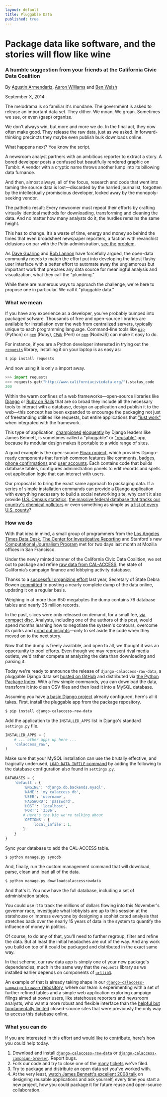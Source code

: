 ```yaml
---
layout: default
title: Pluggable Data
published: true
---
```


# Package data like software, and the stories will flow like wine

### A humble suggestion from your friends at the California Civic Data Coalition

By [Agustin Armendariz](mailto:aarmendariz@gmail.com), [Aaron Williams](mailto:awilliams@cironline.org) and [Ben Welsh](mailto:ben.welsh@gmail.com)

September X, 2014

The melodrama is so familiar it's mundane. The government is asked to release an important data set. They dither. We moan. We groan. Sometimes we sue, or even (gasp) organize. 

We don't always win, but more and more we do. In the final act, they now often make good. They release the raw data, just as we asked. In forward-thinking precincts they maybe even publish bulk downloads online.

What happens next? You know the script. 

A newsroom analyst partners with an ambitious reporter to extract a story. A bored developer posts a confused but beautifully rendered graphic on Tumblr. A vendor with a cryptic name throws another lump into its billowing data furnance.

And then, almost always, all of the focus, research and code that went into taming the source data is lost&mdash;discarded by the harried journalist, forgotten by the intellectually promiscious developer, locked away by the monopoly-seeking vendor.

The pathetic result: Every newcomer must repeat their efforts by crafting virtually identical methods for downloading, transforming and cleaning the data. And no matter how many analysts do it, the hurdles remains the same height.

This has to change. It’s a waste of time, energy and money so behind the times that even broadsheet newspaper reporters, a faction with revanchist delusions on par with the Putin administration, [see the problem](http://www.nytimes.com/2014/08/18/technology/for-big-data-scientists-hurdle-to-insights-is-janitor-work.html?_r=0).

As [Dave Guarino](http://daguar.github.io/2014/03/17/etl-for-america/) and [Bob Lannon](http://sunlightfoundation.com/blog/2014/03/21/data-plumbers/) have forcefully argued, the open-data community needs to match the effort put into developing the latest flashy user interface with a better effort to automate away the unglamorous but important work that prepares any data source for meaningful analysis and visualization, what they call the "plumbing."

While there are numerous ways to approach the challenge, we're here to propose one in particular. We call it "pluggable data."

### What we mean

If you have any experience as a developer, you've probably bumped into packaged sofware. Thousands of free and open-source libraries are available for installation over the web from centralized servers, typically unique to each programming language. Command-line tools like [``pip``](http://pip.readthedocs.org/en/latest/index.html) (Python) or [``gem``](https://rubygems.org/) (Ruby), [``CPAN``](http://www.cpan.org/) (Perl) or [``npm``](https://www.npmjs.org/) (NodeJS) can make it easy to do. 

For instance, if you are a Python developer interested in trying out the [``requests``](http://docs.python-requests.org/en/latest/) library, installing it on your laptop is as easy as:

~~~ bash
$ pip install requests
~~~

And now using it is only a import away.

~~~ python
>>> import requests
>>> requests.get("http://www.californiacivicdata.org/").status_code
200
~~~

Within the warm confines of a web frameworks&mdash;open-source libraries like [Django](http://www.djangoproject.com/) or [Ruby on Rails](http://rubyonrails.org/) that are so broad they include all the necessary tools to interact with a database, design an application and publish it to the web&mdash;this concept has been expanded to encourage the packaging not just of freestanding utilities like requests, but entire applications that ["just work"](https://www.youtube.com/watch?v=qmPq00jelpc) when integrated with the framework.

This type of application, [championed](http://www.b-list.org/weblog/2007/nov/29/django-blog/) [eloquently](https://www.youtube.com/watch?v=A-S0tqpPga4) by Django leaders like James Bennett, is sometimes called a "pluggable" or ["reusable"](https://docs.djangoproject.com/en/dev/intro/reusable-apps/) app, because its modular design makes it portable to a wide range of sites.

A good example is the open-source [Pinax project](http://pinaxproject.com/), which provides Django-ready components that furnish common features like [comments](https://github.com/eldarion/dialogos), [badges](https://github.com/eldarion/brabeion), [phone confirmations](https://github.com/pinax/pinax-phone-confirmation) and [user accounts](https://github.com/pinax/django-user-accounts). Each contains code that builds database tables, configures administration panels to edit records and spells out application logic that can interact with users.

Our proposal is to bring the exact same approach to packaging data. If a series of simple installation commands can provide a Django application with everything necessary to build a social networking site, why can't it also provide [U.S. Census statistics](http://factfinder2.census.gov/faces/nav/jsf/pages/download_center.xhtml), [the massive federal database that tracks our country's chemical pollutors](http://www2.epa.gov/toxics-release-inventory-tri-program/tri-basic-data-files-calendar-years-1987-2012) or even something as simple as [a list of every U.S. county](http://www.epa.gov/envirofw/html/codes/state.html)? 

### How we do

With that idea in mind, a small group of programmers from the [Los Angeles Times Data Desk](http://www.latimes.com/local/datadesk/), [The Center for Investigative Reporting](http://cironline.org/) and Stanford's new [Computational Journalism Program](http://towcenter.org/blog/data-journalist-profile-cheryl-phillips-stanford-data-journalism/) met for two days last month at Mozilla offices in San Francisco.

Under the newly minted banner of the California Civic Data Coalition, we set out to package and refine [raw data from CAL-ACCESS](http://www.sos.ca.gov/prd/cal-access/), the state of California’s campaign finance and lobbying activity database.
 
Thanks to a [successful organizing effort](http://maplight.org/content/73249) last year, Secretary of State Debra Bowen [committed](http://www.sos.ca.gov/admin/press-releases/2013/db13-035.htm) to posting a nearly complete dump of the data online, updating it on a regular basis. 

Weighing in at more than 650 megabytes the dump contains 76 database tables and nearly 35 million records. 

In the past, slices were only released on demand, for a small fee, [via compact disc](/img/calaccess-cd.png). Analysts, including one of the authors of this post, would spend months learning how to negotiate the system's contours, overcome its quirks and [grind out insights](http://cironline.org/reports/california-speaker-gives-assemblys-juiciest-jobs-biggest-fundraisers-4501)&mdash;only to set aside the code when they moved on to the next story.

Now that the dump is freely available, and open to all, we thought it was an opportunity to pool efforts. Even though we may represent rival media outlets, we'd rather compete at analyzing the data than downloading and parsing it.

Today we're ready to announce the release of ``django-calaccess-raw-data``, a pluggable Django data set [hosted on GitHub](https://github.com/california-civic-data-coalition/django-calaccess-raw-data) and distributed via [the Python Package Index](https://pypi.python.org/pypi/django-calaccess-raw-data/). With a few simple commands, you can download the data, transform it into clean CSV files and then load it into a MySQL database.

Assuming you have [a basic Django project](https://docs.djangoproject.com/en/1.6/intro/tutorial01/) already configured, here's all it takes. First, install the pluggable app from the package repository.

~~~ bash
$ pip install django-calaccess-raw-data
~~~

Add the application to the ``INSTALLED_APPS`` list in Django's standard ``settings.py`` file.

~~~ python
INSTALLED_APPS = (
    # ... other apps up here ...
    'calaccess_raw',
)
~~~ 

Make sure that your MySQL installation can use the brutally effective, and tragically underused, [``LOAD DATA INFILE`` command](http://dev.mysql.com/doc/refman/5.1/en/load-data.html) by adding the following to the database configuration also found in ``settings.py``.

~~~ python
DATABASES = {
    'default': {
        'ENGINE': 'django.db.backends.mysql',
        'NAME': 'my_calaccess_db',
        'USER': 'username',
        'PASSWORD': 'password',
        'HOST': 'localhost',
        'PORT': '3306',
        # Here's the big we're talking about
        'OPTIONS': {
            'local_infile': 1,
        }
    }
}
~~~ 

Sync your database to add the CAL-ACCESS table.

~~~ bash
$ python manage.py syncdb
~~~ 

And, finally, run the custom management command that will download, parse, clean and load all of the data.

~~~ bash
$ python manage.py downloadcalaccessrawdata
~~~ 

And that's it. You now have the full database, including a set of administration tables.

You could use it to track the millions of dollars flowing into this November's governor race, investigate what lobbyists are up to this session at the statehouse or impress everyone by designing a sophisticated analysis that stretches back over the nearly 15 years of data in the system to quantify the influence of money in politics. 

Of course, to do any of that, you'll need to further regroup, filter and refine the data. But at least the initial headaches are out of the way. And any work you build on top of it could be packaged and distributed in the exact same way.

In that scheme, our raw data app is simply one of your new package's dependencies, much in the same way that the ``requests`` library as we installed earlier depends on components of [``urllib3``](http://urllib3.readthedocs.org/en/latest/).

An example of that is already taking shape in our [``django-calaccess-campaign-browser`` repository](https://github.com/california-civic-data-coalition/django-calaccess-campaign-browser), where our team is experimenting with a set of further refined tables and a simple web application exploring campaign filings aimed at power users, like statehouse reporters and newsroom analysts, who want a more robust and flexible interface than the [helpful but fundamentally limited](http://dbsearch.ss.ca.gov/ContributorSearch.aspx) closed-source sites that were previously the only way to access this database online.

### What you can do

If you are interested in this effort and would like to contribute, here's how you could help today.

1.  Download and install [``django-calaccess-raw-data``](https://github.com/california-civic-data-coalition/django-calaccess-raw-data) or [``django-calaccess-campaign-browser``](https://github.com/california-civic-data-coalition/django-calaccess-campaign-browser). Report bugs.
2. Fork our code and try to close one of the [many](https://github.com/california-civic-data-coalition/django-calaccess-raw-data/issues) [tickets](https://github.com/california-civic-data-coalition/django-calaccess-campaign-browser/issues) we've filed.
3. Try to package and distribute an open data set you've worked with.
4. At the very least, [watch James Bennett's excellent 2008 talk](https://www.youtube.com/watch?v=A-S0tqpPga4) on designing reusable applications and ask yourself, every time you start a new project, how you could package it for future reuse and open-source collaboration.
